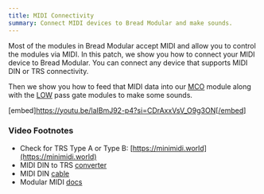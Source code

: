 ```yaml
---
title: MIDI Connectivity
summary: Connect MIDI devices to Bread Modular and make sounds.
---
```


Most of the modules in Bread Modular accept MIDI and allow you to control the modules via MIDI. In this patch, we show you how to connect your MIDI device to Bread Modular. You can connect any device that supports MIDI DIN or TRS connectivity.

Then we show you how to feed that MIDI data into our [MCO](/modules/mco) module along with the [LOW](/modules/low) pass gate modules to make some sounds.

[embed]https://youtu.be/laIBmJ92-p4?si=CDrAxxVsV_O9g3ON[/embed]

### Video Footnotes

* Check for TRS Type A or Type B: [https://minimidi.world](https://minimidi.world)
* MIDI DIN to TRS [converter](https://www.amazon.com/s?k=MIDI+to+TRS)
* MIDI DIN [cable](https://www.amazon.com/s?k=midi+din+cable)
* Modular MIDI [docs](/docs/technical-details/modular-midi)
